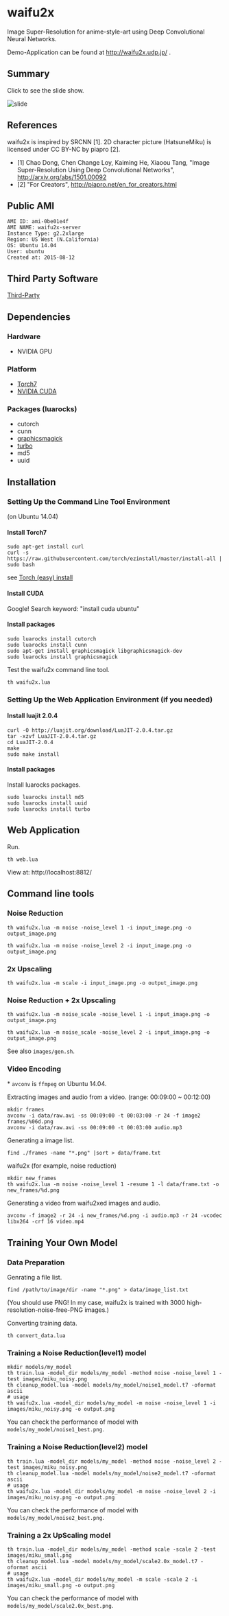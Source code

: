 # waifu2x

Image Super-Resolution for anime-style-art using Deep Convolutional Neural Networks.

Demo-Application can be found at http://waifu2x.udp.jp/ .

## Summary

Click to see the slide show.

![slide](https://raw.githubusercontent.com/nagadomi/waifu2x/master/images/slide.png)

## References

waifu2x is inspired by SRCNN [1]. 2D character picture (HatsuneMiku) is licensed under CC BY-NC by piapro [2].

- [1] Chao Dong, Chen Change Loy, Kaiming He, Xiaoou Tang, "Image Super-Resolution Using Deep Convolutional Networks", http://arxiv.org/abs/1501.00092
- [2] "For Creators", http://piapro.net/en_for_creators.html

## Public AMI
```
AMI ID: ami-0be01e4f
AMI NAME: waifu2x-server
Instance Type: g2.2xlarge
Region: US West (N.California)
OS: Ubuntu 14.04
User: ubuntu
Created at: 2015-08-12
```

## Third Party Software
[Third-Party](https://github.com/nagadomi/waifu2x/wiki/Third-Party)

## Dependencies

### Hardware
- NVIDIA GPU

### Platform
- [Torch7](http://torch.ch/)
- [NVIDIA CUDA](https://developer.nvidia.com/cuda-toolkit)

### Packages (luarocks)
- cutorch
- cunn
- [graphicsmagick](https://github.com/clementfarabet/graphicsmagick)
- [turbo](https://github.com/kernelsauce/turbo)
- md5
- uuid

## Installation

### Setting Up the Command Line Tool Environment
 (on Ubuntu 14.04)
 
#### Install Torch7

```
sudo apt-get install curl
curl -s https://raw.githubusercontent.com/torch/ezinstall/master/install-all | sudo bash 
```
see [Torch (easy) install](https://github.com/torch/ezinstall)

#### Install CUDA

Google! Search keyword: "install cuda ubuntu"

#### Install packages

```
sudo luarocks install cutorch
sudo luarocks install cunn
sudo apt-get install graphicsmagick libgraphicsmagick-dev
sudo luarocks install graphicsmagick
```

Test the waifu2x command line tool. 
```
th waifu2x.lua
```

### Setting Up the Web Application Environment (if you needed)

#### Install luajit 2.0.4

```
curl -O http://luajit.org/download/LuaJIT-2.0.4.tar.gz
tar -xzvf LuaJIT-2.0.4.tar.gz
cd LuaJIT-2.0.4
make
sudo make install
```

#### Install packages

Install luarocks packages.
```
sudo luarocks install md5
sudo luarocks install uuid
sudo luarocks install turbo
```

## Web Application
Run.
```
th web.lua
```

View at: http://localhost:8812/

## Command line tools

### Noise Reduction
```
th waifu2x.lua -m noise -noise_level 1 -i input_image.png -o output_image.png
```
```
th waifu2x.lua -m noise -noise_level 2 -i input_image.png -o output_image.png
```

### 2x Upscaling
```
th waifu2x.lua -m scale -i input_image.png -o output_image.png
```

### Noise Reduction + 2x Upscaling
```
th waifu2x.lua -m noise_scale -noise_level 1 -i input_image.png -o output_image.png
```
```
th waifu2x.lua -m noise_scale -noise_level 2 -i input_image.png -o output_image.png
```

See also `images/gen.sh`.

### Video Encoding

\* `avconv` is `ffmpeg` on Ubuntu 14.04.

Extracting images and audio from a video. (range: 00:09:00 ~ 00:12:00)
```
mkdir frames
avconv -i data/raw.avi -ss 00:09:00 -t 00:03:00 -r 24 -f image2 frames/%06d.png
avconv -i data/raw.avi -ss 00:09:00 -t 00:03:00 audio.mp3
```

Generating a image list.
```
find ./frames -name "*.png" |sort > data/frame.txt
```

waifu2x (for example, noise reduction)
```
mkdir new_frames
th waifu2x.lua -m noise -noise_level 1 -resume 1 -l data/frame.txt -o new_frames/%d.png
```

Generating a video from waifu2xed images and audio.
```
avconv -f image2 -r 24 -i new_frames/%d.png -i audio.mp3 -r 24 -vcodec libx264 -crf 16 video.mp4
```

## Training Your Own Model

### Data Preparation

Genrating a file list.
```
find /path/to/image/dir -name "*.png" > data/image_list.txt
```
(You should use PNG! In my case, waifu2x is trained with 3000 high-resolution-noise-free-PNG images.)

Converting training data.
```
th convert_data.lua
```

### Training a Noise Reduction(level1) model

```
mkdir models/my_model
th train.lua -model_dir models/my_model -method noise -noise_level 1 -test images/miku_noisy.png
th cleanup_model.lua -model models/my_model/noise1_model.t7 -oformat ascii
# usage
th waifu2x.lua -model_dir models/my_model -m noise -noise_level 1 -i images/miku_noisy.png -o output.png
```
You can check the performance of model with `models/my_model/noise1_best.png`.

### Training a Noise Reduction(level2) model

```
th train.lua -model_dir models/my_model -method noise -noise_level 2 -test images/miku_noisy.png
th cleanup_model.lua -model models/my_model/noise2_model.t7 -oformat ascii
# usage
th waifu2x.lua -model_dir models/my_model -m noise -noise_level 2 -i images/miku_noisy.png -o output.png
```
You can check the performance of model with `models/my_model/noise2_best.png`.

### Training a 2x UpScaling model

```
th train.lua -model_dir models/my_model -method scale -scale 2 -test images/miku_small.png
th cleanup_model.lua -model models/my_model/scale2.0x_model.t7 -oformat ascii
# usage
th waifu2x.lua -model_dir models/my_model -m scale -scale 2 -i images/miku_small.png -o output.png
```
You can check the performance of model with `models/my_model/scale2.0x_best.png`.
